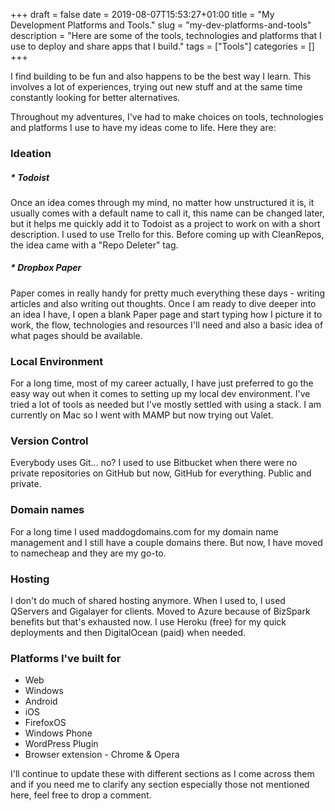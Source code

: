 +++
draft = false
date = 2019-08-07T15:53:27+01:00
title = "My Development Platforms and Tools."
slug = "my-dev-platforms-and-tools"
description = "Here are some of the tools, technologies and platforms that I use to deploy and share apps that I build."
tags = ["Tools"]
categories = []
+++

I find building to be fun and also happens to be the best way I learn. This involves a lot of experiences, trying out new stuff and at the same time constantly looking for better alternatives.

Throughout my adventures, I've had to make choices on tools, technologies and platforms I use to have my ideas come to life. Here they are:

### Ideation
##### * Todoist
Once an idea comes through my mind, no matter how unstructured it is, it usually comes with a default name to call it, this name can be changed later, but it helps me quickly add it to Todoist as a project to work on with a short description. I used to use Trello for this. Before coming up with CleanRepos, the idea came with a "Repo Deleter" tag.

##### * Dropbox Paper

Paper comes in really handy for pretty much everything these days - writing articles and also writing out thoughts. Once I am ready to dive deeper into an idea I have, I open a blank Paper page and start typing how I picture it to work, the flow, technologies and resources I'll need and also a basic idea of what pages should be available.


### Local Environment
For a long time, most of my career actually, I have just preferred to go the easy way out when it comes to setting up my local dev environment. I've tried a lot of tools as needed but I've mostly settled with using a stack. I am currently on Mac so I went with MAMP but now trying out Valet.

### Version Control

Everybody uses Git... no? I used to use Bitbucket when there were no private repositories on GitHub but now, GitHub for everything. Public and private.

### Domain names

For a long time I used maddogdomains.com for my domain name management and I still have a couple domains there. But now, I have moved to namecheap and they are my go-to.

### Hosting

I don't do much of shared hosting anymore. When I used to, I used QServers and Gigalayer for clients. Moved to Azure because of BizSpark benefits but that's exhausted now. I use Heroku (free) for my quick deployments and then DigitalOcean (paid) when needed.

### Platforms I've built for

* Web
* Windows
* Android
* iOS
* FirefoxOS
* Windows Phone
* WordPress Plugin
* Browser extension - Chrome & Opera

I'll continue to update these with different sections as I come across them and if you need me to clarify any section especially those not mentioned here, feel free to drop a comment.